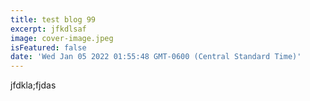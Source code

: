 ```yaml
---
title: test blog 99
excerpt: jfkdlsaf
image: cover-image.jpeg
isFeatured: false
date: 'Wed Jan 05 2022 01:55:48 GMT-0600 (Central Standard Time)'
---
```


jfdkla;fjdas
